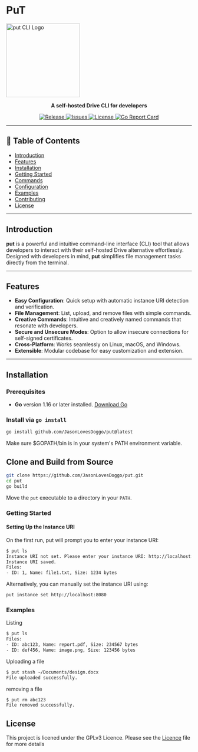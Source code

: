 

<p align="center">
  <h1>PuT</h1>
  <img src="https://github.com/JasonLovesDoggo/put/raw/main/assets/logo.png" alt="put CLI Logo" width="200"/>
</p>

<p align="center">
  <b>A self-hosted Drive CLI for developers</b>
</p>

<p align="center">
  <a href="https://github.com/JasonLovesDoggo/put/releases">
    <img src="https://img.shields.io/github/v/release/JasonLovesDoggo/put?style=flat-square" alt="Release">
  </a>
  <a href="https://github.com/JasonLovesDoggo/put/issues">
    <img src="https://img.shields.io/github/issues/JasonLovesDoggo/put?style=flat-square" alt="Issues">
  </a>
  <a href="https://github.com/JasonLovesDoggo/put/blob/main/LICENSE">
    <img src="https://img.shields.io/github/license/JasonLovesDoggo/put?style=flat-square" alt="License">
  </a>
  <a href="https://goreportcard.com/report/github.com/JasonLovesDoggo/put">
    <img src="https://goreportcard.com/badge/github.com/JasonLovesDoggo/put?style=flat-square" alt="Go Report Card">
  </a>
</p>

---

## 🚀 Table of Contents

- [Introduction](#introduction)
- [Features](#features)
- [Installation](#installation)
- [Getting Started](#getting-started)
- [Commands](#commands)
- [Configuration](#configuration)
- [Examples](#examples)
- [Contributing](#contributing)
- [License](#license)

---

## Introduction

**put** is a powerful and intuitive command-line interface (CLI) tool that allows developers to interact with their self-hosted Drive alternative effortlessly. Designed with developers in mind, **put** simplifies file management tasks directly from the terminal.

---

## Features

- **Easy Configuration**: Quick setup with automatic instance URI detection and verification.
- **File Management**: List, upload, and remove files with simple commands.
- **Creative Commands**: Intuitive and creatively named commands that resonate with developers.
- **Secure and Unsecure Modes**: Option to allow insecure connections for self-signed certificates.
- **Cross-Platform**: Works seamlessly on Linux, macOS, and Windows.
- **Extensible**: Modular codebase for easy customization and extension.

---

## Installation

### Prerequisites

- **Go** version 1.16 or later installed. [Download Go](https://golang.org/dl/)

### Install via `go install`

```bash
go install github.com/JasonLovesDoggo/put@latest
```
Make sure $GOPATH/bin is in your system's PATH environment variable.

## Clone and Build from Source
```bash
git clone https://github.com/JasonLovesDoggo/put.git
cd put
go build 
```
Move the `put` executable to a directory in your `PATH`.


### Getting Started
#### Setting Up the Instance URI

On the first run, put will prompt you to enter your instance URI:
```bash
$ put ls
Instance URI not set. Please enter your instance URI: http://localhost:8080
Instance URI saved.
Files:
- ID: 1, Name: file1.txt, Size: 1234 bytes
```

Alternatively, you can manually set the instance URI using:
```bash
put instance set http://localhost:8080
```

### Examples
Listing
```bash
$ put ls
Files:
- ID: abc123, Name: report.pdf, Size: 234567 bytes
- ID: def456, Name: image.png, Size: 123456 bytes
```
Uploading a file
```bash
$ put stash ~/Documents/design.docx
File uploaded successfully.
```

removing a file
```bash
$ put rm abc123
File removed successfully.
```

## License
This project is licened under the GPLv3 Licence. Please see the [Licence](LICENCE) file for more details


